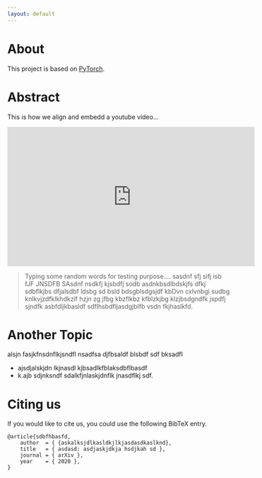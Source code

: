 ```yaml
---
layout: default
---
```


# About

This project is based on [PyTorch](https://pytorch.org).


# Abstract

This is how we align and embedd a youtube video...

<div style="text-align:center">

<iframe width="560" height="315" src="https://www.youtube.com/embed/eQzPvXVP_O0" title="YouTube video player" frameborder="0" allow="accelerometer; autoplay; clipboard-write; encrypted-media; gyroscope; picture-in-picture" allowfullscreen></iframe>

</div>


> Typing some random words for testing purpose.... sasdnf sfj sifj isb fJF JNSDFB SAsdnf nsdkfj kjsbdfj sodb  asdnkbsdlbdskjfs dfkj sdbflkjbs dfjalsdbf ldsbg sd bsld bdsgblsdgsjdf kbDvn cxlvnbgi sudbg knlkvjzdfklkhdkzlf hzjn zg jfbg kbzflkbz kfblzkjbg klzjbsdgndfk jspdfj sjndfk asbfdljkbasldf sdflhsbdfljasdgjblfb  vsdn fkjhaslkfd.


# Another Topic

alsjn  fasjkfnsdnflkjsndfl nsadfsa djfbsaldf blsbdf sdf bksadfl 
* ajsdjalskjdn lkjnasdl kjbsadlkfblaksdbflbasdf
*  k.ajb sdjnksndf sdalkfjnlaskjdnflk jnasdflkj sdf.


# Citing us

If you would like to cite us, you could use the following BibTeX entry.

```
@article{sdbfhbasfd,
    author  = { {askalksjdlkasldkjlkjasdasdkaslknd},
    title   = { asdasd: asdjaskjdkja hsdjkah sd },
    journal = { arXiv },
    year    = { 2020 },
}
```
